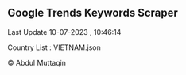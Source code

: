 

## Google Trends Keywords Scraper 
 
Last Update 10-07-2023 , 10:46:14

Country List :
VIETNAM.json



© Abdul Muttaqin 
